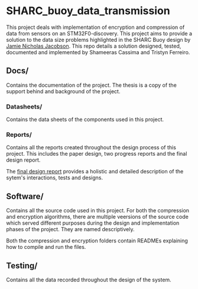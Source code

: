 # SHARC_buoy_data_transmission
This project deals with implementation of encryption and compression of data from sensors on an STM32F0-discovery. This project aims to provide a solution to the data size problems highlighted in the SHARC Buoy design by [Jamie Nicholas Jacobson](https://github.com/tristynferreiro/SHARC_buoy_data_transmission/blob/main/Docs/Other/thesis_ebe_2021_jacobson%20jamie%20nicholas.pdf). This repo details a solution designed, tested, documented and implemented by Shameeras Cassima and Tristyn Ferreiro.

## Docs/
Contains the documentation of the project. The thesis is a copy of the support behind and background of the project.

### Datasheets/
Contains the data sheets of the components used in this project.

### Reports/
Contains all the reports created throughout the design process of this project. This includes the paper design, two progress reports and the final design report. 

The [final design report]() provides a holistic and detailed description of the sytem's interactions, tests and designs.

## Software/
Contains all the source code used in this project. For both the compression and encryption algorithms, there are multiple veersions of the source code which served different purposes during the design and implementation phases of the project. They are named descriptively.

Both the compression and encryption folders contain READMEs explaining how to compile and run the files.

## Testing/
Contains all the data recorded throughout the design of the system.
